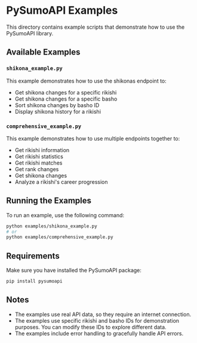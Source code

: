 # PySumoAPI Examples

This directory contains example scripts that demonstrate how to use the PySumoAPI library.

## Available Examples

### `shikona_example.py`

This example demonstrates how to use the shikonas endpoint to:
- Get shikona changes for a specific rikishi
- Get shikona changes for a specific basho
- Sort shikona changes by basho ID
- Display shikona history for a rikishi

### `comprehensive_example.py`

This example demonstrates how to use multiple endpoints together to:
- Get rikishi information
- Get rikishi statistics
- Get rikishi matches
- Get rank changes
- Get shikona changes
- Analyze a rikishi's career progression

## Running the Examples

To run an example, use the following command:

```bash
python examples/shikona_example.py
# or
python examples/comprehensive_example.py
```

## Requirements

Make sure you have installed the PySumoAPI package:

```bash
pip install pysumoapi
```

## Notes

- The examples use real API data, so they require an internet connection.
- The examples use specific rikishi and basho IDs for demonstration purposes. You can modify these IDs to explore different data.
- The examples include error handling to gracefully handle API errors. 